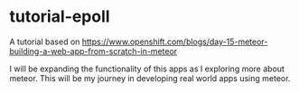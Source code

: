 tutorial-epoll
==============

A tutorial based on https://www.openshift.com/blogs/day-15-meteor-building-a-web-app-from-scratch-in-meteor

I will be expanding the functionality of this apps as I exploring more about meteor.
This will be my journey in developing real world apps using meteor.
